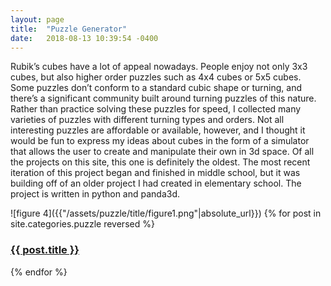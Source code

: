 ```yaml
---
layout: page
title:  "Puzzle Generator"
date:   2018-08-13 10:39:54 -0400
---
```

<p>
Rubik’s cubes have a lot of appeal nowadays. People enjoy not only 3x3 cubes, but also higher order puzzles such as 4x4 cubes or 5x5 cubes. Some puzzles don’t conform to a standard cubic shape or turning, and there’s a significant community built around turning puzzles of this nature.
Rather than practice solving these puzzles for speed, I collected many varieties of puzzles with different turning types and orders. Not all interesting puzzles are affordable or available, however, and I thought it would be fun to express my ideas about cubes in the form of a simulator that allows the user to create and manipulate their own in 3d space.
Of all the projects on this site, this one is definitely the oldest. The most recent iteration of this project began and finished in middle school, but it was building off of an older project I had created in elementary school. The project is written in python and panda3d.
</p>
![figure 4]({{"/assets/puzzle/title/figure1.png"|absolute_url}})
{% for post in site.categories.puzzle reversed %}
<h3><a href="{{ post.url }}">{{ post.title }}</a></h3>
{% endfor %}